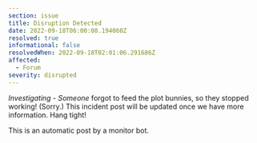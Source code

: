 ```yaml
---
section: issue
title: Disruption Detected
date: 2022-09-18T06:00:08.194060Z
resolved: true
informational: false
resolvedWhen: 2022-09-18T02:01:06.291686Z
affected:
  - Forum
severity: disrupted
---
```

*Investigating* - _Someone_ forgot to feed the plot bunnies, so they stopped working! (Sorry.) This incident post will be updated once we have more information. Hang tight!

This is an automatic post by a monitor bot.
        
